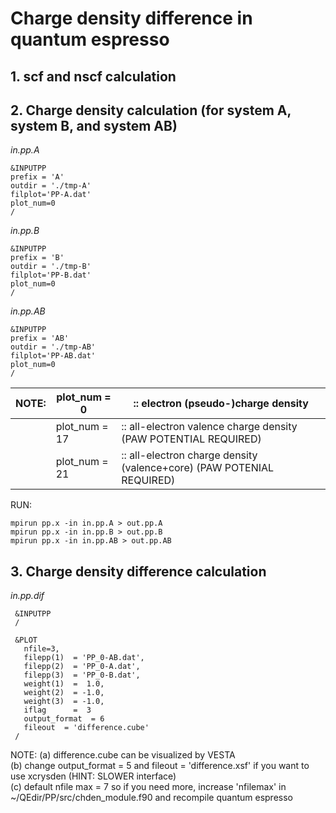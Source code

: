 # Charge density difference in quantum espresso

## 1. scf and nscf calculation

## 2. Charge density calculation (for system A, system B, and system AB)

*in.pp.A*
```
&INPUTPP
prefix = 'A'
outdir = './tmp-A'
filplot='PP-A.dat'
plot_num=0
/
```

*in.pp.B*
```
&INPUTPP
prefix = 'B'
outdir = './tmp-B'
filplot='PP-B.dat'
plot_num=0
/
```

*in.pp.AB*
```
&INPUTPP
prefix = 'AB'
outdir = './tmp-AB'
filplot='PP-AB.dat'
plot_num=0
/
```

|NOTE:| plot_num = 0  |:: electron (pseudo-)charge density  |
| ---    |      ---         |  ---                    |
|     | plot_num = 17 |:: all-electron valence charge density (PAW POTENTIAL REQUIRED)  |
|     | plot_num = 21 |:: all-electron charge density (valence+core) (PAW POTENIAL REQUIRED)|


RUN: 

```
mpirun pp.x -in in.pp.A > out.pp.A
mpirun pp.x -in in.pp.B > out.pp.B
mpirun pp.x -in in.pp.AB > out.pp.AB
```
## 3. Charge density difference calculation


*in.pp.dif*
```
 &INPUTPP
 /

 &PLOT
   nfile=3,
   filepp(1)  = 'PP_0-AB.dat',
   filepp(2)  = 'PP_0-A.dat',
   filepp(3)  = 'PP_0-B.dat',
   weight(1)  =  1.0,
   weight(2)  = -1.0,
   weight(3)  = -1.0,
   iflag      =  3
   output_format  = 6
   fileout  = 'difference.cube'
 /
```

NOTE:   (a) difference.cube can be visualized by VESTA  
        (b) change output_format = 5 and fileout = 'difference.xsf' if you want to use xcrysden (HINT: SLOWER interface)  
        (c) default nfile max = 7 so if you need more, increase 'nfilemax' in ~/QEdir/PP/src/chden_module.f90 and recompile quantum espresso
